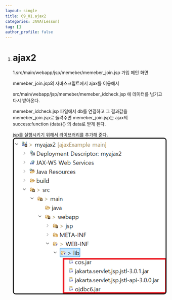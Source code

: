 ```yaml
---
layout: single
title: 09_01.ajax2
categories: JAVA(Lesson)
tag: []
author_profile: false
---
```


1. # ajax2
   1.src/main/webapp/jsp/memeber/memeber_join.jsp 가입 메인 화면   

   memeber_join.jsp의 자바스크립트에서 ajax를 이용해서   

   src/main/webapp/jsp/memeber/memeber_idcheck.jsp 에 데이터를 넘기고 다시 받아온다.   

   memeber_idcheck.jsp 파일에서 db를 연결하고 그 결과값을 memeber_join.jsp로 돌려주면 memeber_join.jsp는 ajax의 success:function (data){} 의 data로 받게 된다.   
   
   jsp를 실행시키기 위해서 라이브러리를 추가해 준다.   
   <img src="../../../imgs/LESSON/jQuery(Lesson)/ajax2_review_1.png" style="border:3px solid black;border-radius:9px;width:700px">   
